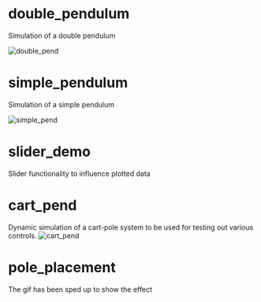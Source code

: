 # double_pendulum
Simulation of a double pendulum

![double_pend](https://user-images.githubusercontent.com/43415631/54503519-98438b80-48fd-11e9-958a-6bad6328fabf.gif)
# simple_pendulum
Simulation of a simple pendulum

![simple_pend](https://user-images.githubusercontent.com/43415631/54503312-afce4480-48fc-11e9-9e40-e2b63fb08fff.gif)
# slider_demo
Slider functionality to influence plotted data
# cart_pend
Dynamic simulation of a cart-pole system to be used for testing out various controls.
![cart_pend](https://user-images.githubusercontent.com/43415631/54503186-16069780-48fc-11e9-97e9-2c8d65f20fca.gif)
# pole_placement
The gif has been sped up to show the effect

